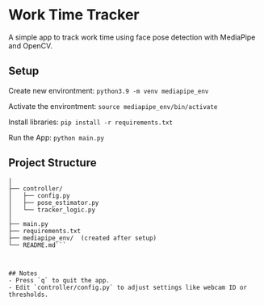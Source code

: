 # Work Time Tracker
A simple app to track work time using face pose detection with MediaPipe and OpenCV.

## Setup
Create new environtment:
`python3.9 -m venv mediapipe_env`

Activate the environtment:
`source mediapipe_env/bin/activate`

Install libraries:
`pip install -r requirements.txt`

Run the App:
`python main.py`

## Project Structure
```work_time_tracker/
│
├── controller/
│   ├── config.py
│   ├── pose_estimator.py
│   └── tracker_logic.py
│
├── main.py
├── requirements.txt
├── mediapipe_env/  (created after setup)
└── README.md```



## Notes
- Press `q` to quit the app.
- Edit `controller/config.py` to adjust settings like webcam ID or thresholds.